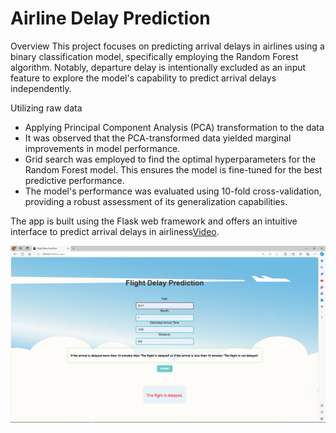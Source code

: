 # Airline Delay Prediction
Overview
This project focuses on predicting arrival delays in airlines using a binary classification model, specifically employing the Random Forest algorithm. Notably, departure delay is intentionally excluded as an input feature to explore the model's capability to predict arrival delays independently.

Utilizing raw data
- Applying Principal Component Analysis (PCA) transformation to the data
- It was observed that the PCA-transformed data yielded marginal improvements in model performance.
- Grid search was employed to find the optimal hyperparameters for the Random Forest model. This ensures the model is fine-tuned for the best predictive performance.
- The model's performance was evaluated using 10-fold cross-validation, providing a robust assessment of its generalization capabilities.

The app is built using the Flask web framework and offers an intuitive interface to predict arrival delays in airliness[Video](https://drive.google.com/file/d/1jOVZH4nUHl-4o3PGauEOlcPz-bVlRftE/view?usp=sharing).

![Image Alt Text](https://github.com/ThaminduSulakshana/Airline-delay-prediction/blob/b720f0b326667b92f91c274c0a7f424597cdd8ee/Screenshot%20(282).png)
